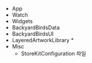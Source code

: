 * App
* Watch
* Widgets
* BackyardBirdsData
* BackyardBirdsUI
* LayeredArtworkLibrary
	* 
* Misc
	* StoreKitConfiguration 파일
